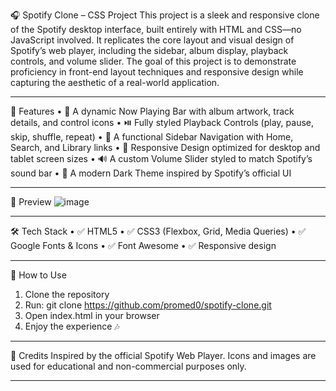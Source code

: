 🎧 Spotify Clone – CSS Project
This project is a sleek and responsive clone of the Spotify desktop interface, built entirely with HTML and CSS—no JavaScript involved. It replicates the core layout and visual design of Spotify’s web player, including the sidebar, album display, playback controls, and volume slider. The goal of this project is to demonstrate proficiency in front-end layout techniques and responsive design while capturing the aesthetic of a real-world application.
________________________________________
🚀 Features
•	🎵 A dynamic Now Playing Bar with album artwork, track details, and control icons
•	⏯️ Fully styled Playback Controls (play, pause, skip, shuffle, repeat)
•	📁 A functional Sidebar Navigation with Home, Search, and Library links
•	💚 Responsive Design optimized for desktop and tablet screen sizes
•	🔊 A custom Volume Slider styled to match Spotify’s sound bar
•	🌙 A modern Dark Theme inspired by Spotify’s official UI
________________________________________
📸 Preview
![image](https://github.com/user-attachments/assets/7ca1c732-7e5d-4efb-94cb-8041ea48bf56)

________________________________________
🛠️ Tech Stack
•	✅ HTML5
•	✅ CSS3 (Flexbox, Grid, Media Queries)
•	✅ Google Fonts & Icons
•	✅ Font Awesome
•	✅ Responsive design
________________________________________
📂 How to Use
1.	Clone the repository
2.	Run: git clone https://github.com/promed0/spotify-clone.git
3.	Open index.html in your browser
4.	Enjoy the experience 🎶
________________________________________
🙌 Credits
Inspired by the official Spotify Web Player.
Icons and images are used for educational and non-commercial purposes only.
________________________________________
